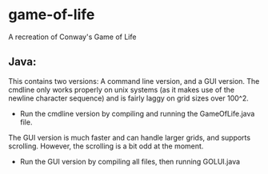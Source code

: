 # game-of-life
A recreation of Conway's Game of Life

## Java:

This contains two versions: A command line version, and a GUI version.
The cmdline only works properly on unix systems (as it makes use of the newline character sequence) and is fairly laggy on grid sizes over 100^2.
 - Run the cmdline version by compiling and running the GameOfLife.java file.


The GUI version is much faster and can handle larger grids, and supports scrolling. However, the scrolling is a bit odd at the moment.
 - Run the GUI version by compiling all files, then running GOLUI.java
